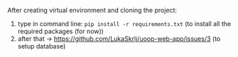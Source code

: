 After creating virtual environment and cloning the project:
1. type in command line: ```pip install -r requirements.txt``` (to install all the required packages (for now)) 
2. after that -> https://github.com/LukaSkrlj/uoop-web-app/issues/3 (to setup database)